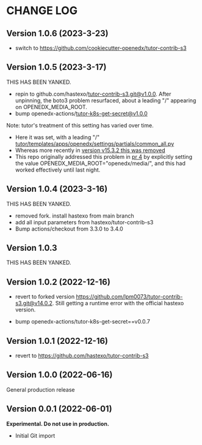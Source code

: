# CHANGE LOG

## Version 1.0.6 (2023-3-23)

- switch to https://github.com/cookiecutter-openedx/tutor-contrib-s3

## Version 1.0.5 (2023-3-17)

THIS HAS BEEN YANKED.

- repin to github.com/hastexo/tutor-contrib-s3.git@v1.0.0. After unpinning, the boto3 problem resurfaced, about
a leading "/" appearing on OPENEDX_MEDIA_ROOT.
- bump openedx-actions/tutor-k8s-get-secret@v1.0.0

Note: tutor's treatment of this setting has varied over time.

- Here it was set, with a leading "/" [tutor/templates/apps/openedx/settings/partials/common_all.py](https://github.com/overhangio/tutor/blob/ca04b245f3a0f7b44e0ab4fb9da9e100e6c9b9d9/tutor/templates/apps/openedx/settings/partials/common_all.py)
- Whereas more recently in [version v15.3.2 this was removed](https://github.com/overhangio/tutor/blob/v15.3.2/tutor/templates/apps/openedx/settings/partials/common_lms.py)
- This repo originally addressed this problem in [pr 4](https://github.com/openedx-actions/tutor-plugin-enable-s3/pull/4) by explicitly setting the value OPENEDX_MEDIA_ROOT="openedx/media/", and this had worked effectively until last night.

## Version 1.0.4 (2023-3-16)

THIS HAS BEEN YANKED.

- removed fork. install hastexo from main branch
- add all input parameters from hastexo/tutor-contrib-s3
- Bump actions/checkout from 3.3.0 to 3.4.0

## Version 1.0.3

THIS HAS BEEN YANKED.

## Version 1.0.2 (2022-12-16)

- revert to forked version https://github.com/lpm0073/tutor-contrib-s3.git@v14.0.2. Still getting a runtime error with the official hastexo version.

- bump openedx-actions/tutor-k8s-get-secret==v0.0.7

## Version 1.0.1 (2022-12-16)

- revert to https://github.com/hastexo/tutor-contrib-s3

## Version 1.0.0 (2022-06-16)

General production release

## Version 0.0.1 (2022-06-01)

**Experimental. Do not use in production.**

- Initial Git import
